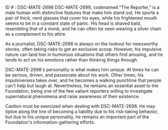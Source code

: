 ID # : DSC-MATE-2698
DSC-MATE-2698, codenamed "The Reporter," is a male human with distinctive features that make him stand out. He sports a pair of thick, nerd glasses that cover his eyes, while his frightened mouth seems to be in a constant state of panic. His head is shaved bald, resembling that of a monk, and he can often be seen wearing a silver chain as a complement to his attire.

As a journalist, DSC-MATE-2698 is always on the lookout for newsworthy stories, often taking risks to get an exclusive scoop. However, his impulsive nature can land him in humorous situations that others find amusing, and he tends to act on his emotions rather than thinking things through.

DSC-MATE-2698's personality is what makes him unique. At times he can be serious, driven, and passionate about his work. Other times, his impulsiveness takes over, and he becomes a walking punchline that people can't help but laugh at. Nevertheless, he remains an essential asset to the Foundation, being one of the few valiant reporters willing to investigate supernatural phenomena and raise awareness of their existence.

Caution must be exercised when dealing with DSC-MATE-2698. He may tiptoe along the line of becoming a liability due to his risk-taking behavior, but due to his unique personality, he remains an important part of the Foundation's information-gathering efforts.